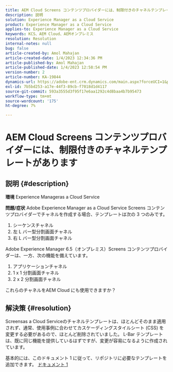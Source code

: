 ```yaml
---
title: AEM Cloud Screens コンテンツプロバイダーには、制限付きのチャネルテンプレートがあります
description: 説明
solution: Experience Manager as a Cloud Service
product: Experience Manager as a Cloud Service
applies-to: Experience Manager as a Cloud Service
keywords: KCS、AEM Cloud、AEMオンプレミス
resolution: Resolution
internal-notes: null
bug: false
article-created-by: Amol Mahajan
article-created-date: 1/4/2023 12:34:36 PM
article-published-by: Amol Mahajan
article-published-date: 1/4/2023 12:58:54 PM
version-number: 2
article-number: KA-19844
dynamics-url: https://adobe-ent.crm.dynamics.com/main.aspx?forceUCI=1&pagetype=entityrecord&etn=knowledgearticle&id=2c06cc21-2c8c-ed11-81ad-6045bd0061cb
exl-id: 7b5bd253-a17e-44f3-89cb-f7018d1d4117
source-git-commit: 593a3555d3f95f17e6aa1292c4d8baa4b7b95473
workflow-type: tm+mt
source-wordcount: '175'
ht-degree: 7%

---
```


# AEM Cloud Screens コンテンツプロバイダーには、制限付きのチャネルテンプレートがあります

## 説明 {#description}

<b>環境</b>
Experience Manageras a Cloud Service


<b>問題/症状</b>
Adobe Experience Manager as a Cloud Service Screens コンテンツプロバイダーでチャネルを作成する場合、テンプレートは次の 3 つのみです。

1. シーケンスチャネル
2. 左 L バー型分割画面チャネル
3. 右 L バー型分割画面チャネル




Adobe Experience Manager 6.5（オンプレミス）Screens コンテンツプロバイダーは、一方、次の機能を備えています。

1. アプリケーションチャネル
2. 1 x 1 分割画面チャネル
3. 2 x 2 分割画面チャネル


これらのチャネルをAEM Cloud にも使用できますか？


## 解決策 {#resolution}


Screensas a Cloud Serviceのチャネルテンプレートは、ほとんどそのまま適用されず、通常、使用事例に合わせてカスケーディングスタイルシート (CSS) を変更する必要があるので、ほとんど削除されていました。
L-Bar テンプレートは、既に同じ機能を提供しているはずですが、変更が容易になるように作成されています。

基本的には、このドキュメント 1 に従って、リポジトリに必要なテンプレートを追加できます。
[ドキュメント 1](https://experienceleague.adobe.com/docs/experience-manager-screens/user-guide/developing/creating-custom-templates-multizone-layouts.html?lang=en)
